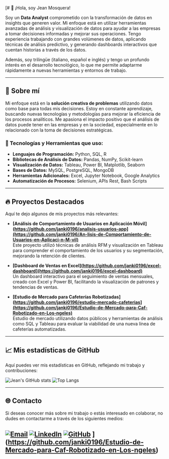 [# 👋 ¡Hola, soy Jean Mosquera!

Soy un **Data Analyst** comprometido con la transformación de datos en insights que generen valor. Mi enfoque está en utilizar herramientas avanzadas de análisis y visualización de datos para ayudar a las empresas a tomar decisiones informadas y mejorar sus operaciones. Tengo experiencia trabajando con grandes volúmenes de datos, aplicando técnicas de análisis predictivo, y generando dashboards interactivos que cuentan historias a través de los datos.

Además, soy trilingüe (italiano, español e inglés) y tengo un profundo interés en el desarrollo tecnológico, lo que me permite adaptarme rápidamente a nuevas herramientas y entornos de trabajo.

---

## 🚀 Sobre mí

Mi enfoque está en la **solución creativa de problemas** utilizando datos como base para todas mis decisiones. Estoy en constante aprendizaje, buscando nuevas tecnologías y metodologías para mejorar la eficiencia de los procesos analíticos. Me apasiona el impacto positivo que el análisis de datos puede tener en las empresas y en la sociedad, especialmente en lo relacionado con la toma de decisiones estratégicas.

### 🌟 Tecnologías y Herramientas que uso:
- **Lenguajes de Programación:** Python, SQL, R
- **Bibliotecas de Análisis de Datos:** Pandas, NumPy, Scikit-learn
- **Visualización de Datos:** Tableau, Power BI, Matplotlib, Seaborn
- **Bases de Datos:** MySQL, PostgreSQL, MongoDB
- **Herramientas Adicionales:** Excel, Jupyter Notebook, Google Analytics
- **Automatización de Procesos:** Selenium, APIs Rest, Bash Scripts

---

## 🔥 Proyectos Destacados

Aquí te dejo algunos de mis proyectos más relevantes:

- **[Análisis de Comportamiento de Usuarios en Aplicación Móvil](https://github.com/janki0196/analisis-usuarios-app](https://github.com/janki0196/An-lisis-de-Comportamiento-de-Usuarios-en-Aplicaci-n-M-vil)**  
  Este proyecto utilizó técnicas de análisis RFM y visualización en Tableau para comprender el comportamiento de los usuarios y su segmentación, mejorando la retención de clientes.

- **[Dashboard de Ventas en Excel](https://github.com/janki0196/excel-dashboard](https://github.com/janki0196/excel-dashboard)**  
  Un dashboard interactivo para el seguimiento de ventas mensuales, creado con Excel y Power BI, facilitando la visualización de patrones y tendencias de ventas.

- **[Estudio de Mercado para Cafeterías Robotizadas](https://github.com/janki0196/estudio-mercado-cafeterias](https://github.com/janki0196/Estudio-de-Mercado-para-Caf-Robotizado-en-Los-ngeles)**  
  Estudio de mercado utilizando datos públicos y herramientas de análisis como SQL y Tableau para evaluar la viabilidad de una nueva línea de cafeterías automatizadas.

---

## 📈 Mis estadísticas de GitHub

Aquí puedes ver mis estadísticas en GitHub, reflejando mi trabajo y contribuciones:

![Jean's GitHub stats](https://github-readme-stats.vercel.app/api?username=janki0196&show_icons=true&theme=radical)
![Top Langs](https://github-readme-stats.vercel.app/api/top-langs/?username=janki0196&layout=compact&theme=radical)

---

## 🌐 Contacto

Si deseas conocer más sobre mi trabajo o estás interesado en colaborar, no dudes en contactarme a través de los siguientes medios:

[![Email](https://img.shields.io/badge/Email-D14836?style=for-the-badge&logo=gmail&logoColor=white)](mailto:janki0196@gmail.com)
[![LinkedIn](https://img.shields.io/badge/LinkedIn-blue?style=for-the-badge&logo=linkedin&logoColor=white)](https://www.linkedin.com/in/jean-mosquera-7323977127)
[![GitHub](https://img.shields.io/badge/GitHub-333333?style=for-the-badge&logo=github&logoColor=white)](https://github.com/janki0196)
](https://github.com/janki0196/Estudio-de-Mercado-para-Caf-Robotizado-en-Los-ngeles)
---
